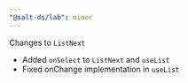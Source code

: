 ```yaml
---
"@salt-ds/lab": minor
---
```


Changes to `ListNext`

- Added `onSelect` to `ListNext` and `useList`
- Fixed onChange implementation in `useList`
